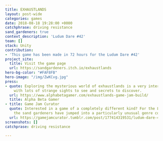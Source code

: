 ```yaml
---
title: EXHAUSTLANDS
layout: post-wide
categories: games
date: 2018-08-18 19:28:00 +0000
catchphrase: driving resistance
sand_gardeners: true
context_description: 'Ludum Dare #42'
team: []
stack: Unity
contribution:
- 'This game has been made in 72 hours for the Ludum Dare #42'
project_site:
  title: Visit the game page
  url: https://sandgardeners.itch.io/exhaustlands
hero-bg-color: "#FAF8FB"
hero-image: "/img/ZwKCvg.jpg"
press:
- quote: Exploring the mysterious world of exhaustlands is a very interesting experience,
    with lots of strange sights to see and secrets to discover.
  url: https://www.alphabetagamer.com/exhaustlands-game-jam-build/
  title: Alpha Beta Gamer
- title: Game Jam Curator
  quote: Interested in a game of a completely different kind? For the Ludum Dare 42,
    the sand gardeners have jumped into a particularly unusual genre combination
  url: https://gamejamcurator.tumblr.com/post/177414319531/ludum-dare-42-exhaustlands
screenshots: []
catchprase: driving resistance

---
```

